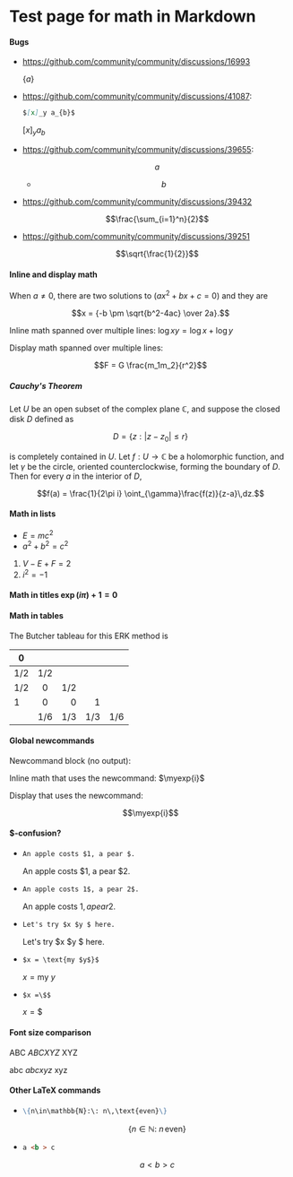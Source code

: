 # Test page for math in Markdown

#### Bugs


- https://github.com/community/community/discussions/16993

  $\{a\}$

- https://github.com/community/community/discussions/41087:

  ```markdown
  $[x]_y a_{b}$
  ```

  $[x]_y a_{b}$


- https://github.com/community/community/discussions/39655:

  ```math
  a
  ```

  - ```math
    \text{$b$}
    ```


- https://github.com/community/community/discussions/39432

  ```math
  \frac{\sum_{i=1}^n}{2}
  ```


- https://github.com/community/community/discussions/39251

  ```math
  \sqrt{\frac{1}{2}}
  ```


#### Inline and display math

When $a \ne 0$, there are two solutions to $(ax^2 + bx + c = 0)$ and they are

```math
x = {-b \pm \sqrt{b^2-4ac} \over 2a}.
```

Inline math spanned over multiple lines: $\log xy =
\log x + \log y$

Display math spanned over multiple lines:

```math
F =
G \frac{m_1m_2}{r^2}
```

##### Cauchy's Theorem

Let $U$ be an open subset of the complex plane $\mathbb{C}$, and suppose the
closed disk $D$ defined as

```math
D = \{z:|z-z_{0}|\leq r\}
```

is completely contained in $U$. Let $f: U\to\mathbb{C}$ be a holomorphic function,
and let $\gamma$ be the circle, oriented counterclockwise, forming the boundary of
$D$. Then for every $a$ in the interior of $D$,

```math
f(a) = \frac{1}{2\pi i} \oint_{\gamma}\frac{f(z)}{z-a}\,dz.
```

#### Math in lists

- $E = mc^2$
- $a^2 + b^2 = c^2$

1. $V - E + F = 2$
2. $i^2 = -1$

#### Math in titles $\exp(i\pi) + 1 = 0$

#### Math in tables

The Butcher tableau for this ERK method is

| $0$   |       |       |       |       |
| ----- | :---: | ----: | ----: | ----: |
| $1/2$ | $1/2$ |       |       |       |
| $1/2$ |  $0$  | $1/2$ |       |       |
| $1$   |  $0$  |   $0$ |   $1$ |       |
|       | $1/6$ | $1/3$ | $1/3$ | $1/6$ |

#### Global newcommands

Newcommand block (no output):

```math
\newcommand\myexp[1]{e^{#1}}
```

Inline math that uses the newcommand: $\myexp{i}$

Display that uses the newcommand:

```math
\myexp{i}
```

#### $-confusion?

- ```markdown
  An apple costs $1, a pear $.
  ```

  An apple costs $1, a pear $2.

- ```markdown
  An apple costs 1$, a pear 2$.
  ```

  An apple costs 1$, a pear 2$.

- ```markdown
  Let's try $x $y $ here.
  ```

  Let's try $x $y $ here.

- ```markdown
  $x = \text{my $y$}$
  ```

  $x = \text{my $y$}$

- ```markdown
  $x =\$$
  ```
  $x =\$$

#### Font size comparison

ABC $ABC XYZ$ XYZ

abc $abc xyz$ xyz

#### Other LaTeX commands

- ````markdown
  \{n\in\mathbb{N}:\: n\,\text{even}\}
  ````

  ```math
  \{n\in\mathbb{N}:\: n\,\text{even}\}
  ```

- ```markdown
  a <b > c
  ```
  ```math
  a <b > c
  ```
